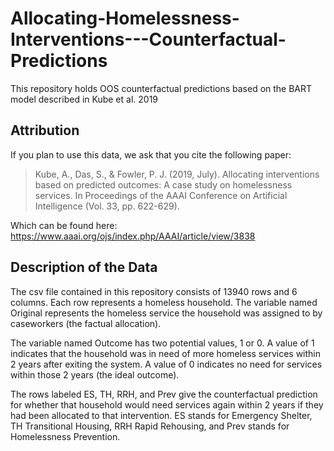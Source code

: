 # Allocating-Homelessness-Interventions---Counterfactual-Predictions
This repository holds OOS counterfactual predictions based on the BART model described in Kube et al. 2019

## Attribution
If you plan to use this data, we ask that you cite the following paper:

> Kube, A., Das, S., & Fowler, P. J. (2019, July). Allocating interventions based on predicted outcomes: A case study on homelessness services. In Proceedings of the AAAI Conference on Artificial Intelligence (Vol. 33, pp. 622-629).

Which can be found here: https://www.aaai.org/ojs/index.php/AAAI/article/view/3838

## Description of the Data
The csv file contained in this repository consists of 13940 rows and 6 columns. Each row represents a homeless household. 
The variable named Original represents the homeless service the household was assigned to by caseworkers (the factual allocation). 

The variable named Outcome has two potential values, 1 or 0. A value of 1 indicates that the household was in need of more homeless services within 2 years after exiting the system. A value of 0 indicates no need for services within those 2 years (the ideal outcome). 

The rows labeled ES, TH, RRH, and Prev give the counterfactual prediction for whether that household would need services again within 2 years if they had been allocated to that intervention. ES stands for Emergency Shelter, TH Transitional Housing, RRH Rapid Rehousing, and Prev stands for Homelessness Prevention.

